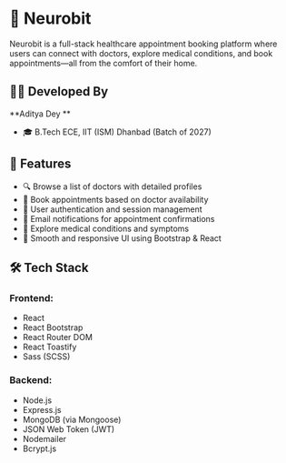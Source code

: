 # 🧠 Neurobit

Neurobit is a full-stack healthcare appointment booking platform where users can connect with doctors, explore medical conditions, and book appointments—all from the comfort of their home.

## 👨‍💻 Developed By

**Aditya Dey **  
- 🎓 B.Tech ECE, IIT (ISM) Dhanbad (Batch of 2027)  

## 🚀 Features

- 🔍 Browse a list of doctors with detailed profiles
- 📅 Book appointments based on doctor availability
- 🔐 User authentication and session management
- 🧾 Email notifications for appointment confirmations
- 🧠 Explore medical conditions and symptoms
- 💬 Smooth and responsive UI using Bootstrap & React

## 🛠️ Tech Stack

### Frontend:
- React
- React Bootstrap
- React Router DOM
- React Toastify
- Sass (SCSS)

### Backend:
- Node.js
- Express.js
- MongoDB (via Mongoose)
- JSON Web Token (JWT)
- Nodemailer
- Bcrypt.js


